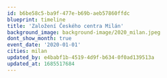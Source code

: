 ```yaml
---
id: b6be58c5-ba9f-477e-b69b-aeb57860ffdc
blueprint: timeline
title: 'Založení Českého centra Milán'
background_image: background-image/2020_milan.jpeg
dont_show_month: true
event_date: '2020-01-01'
cities: milan
updated_by: e4babf1b-4519-4d9f-b634-0f0ad139513a
updated_at: 1685517684
---
```

